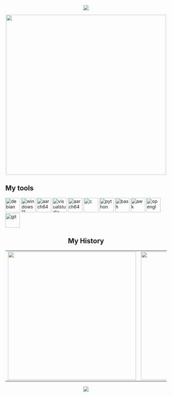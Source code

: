 <p align="center">
   <img src="https://capsule-render.vercel.app/api?type=rounded&height=10&color=ffffff&text=&fontAlign=50&fontAlignY=55&descAlign=50&reversal=false&textBg=false&section=header&fontColor=ffffff&animation=twinkling"/>
</p>
<p align="center">
  <img height="500" src="https://media2.giphy.com/media/v1.Y2lkPTc5MGI3NjExaWppMG0xMzV5M3Rma2plem12dmNyYXZ0MWo3aHNzcXFyNGcwYXBlZyZlcD12MV9pbnRlcm5hbF9naWZfYnlfaWQmY3Q9Zw/HtfFneOxp0fx6nUvYn/giphy.gif"/>
</p>
<h2>My tools</h2>
<p align="left">
<img src="https://cdn.jsdelivr.net/gh/devicons/devicon@latest/icons/debian/debian-original.svg" alt="debian" width="45" height="45"/>
<img src="https://cdn.jsdelivr.net/gh/devicons/devicon@latest/icons/windows11/windows11-original.svg" alt="windows11" width="45" height="45"/>
<img src="https://cdn.jsdelivr.net/gh/devicons/devicon@latest/icons/nano/nano-original.svg" alt="aarch64" width="45" height="45"/>
<img src="https://cdn.jsdelivr.net/gh/devicons/devicon@latest/icons/visualstudio/visualstudio-original.svg" alt="visualstudio" width="45" height="45"/>
<img src="https://cdn.jsdelivr.net/gh/devicons/devicon@latest/icons/aarch64/aarch64-original.svg" alt="aarch64" width="45" height="45"/>
<img src="https://cdn.jsdelivr.net/gh/devicons/devicon@latest/icons/c/c-original.svg" alt="c" width="45" height="45"/>
<img src="https://cdn.jsdelivr.net/gh/devicons/devicon@latest/icons/python/python-original.svg" alt="python" width="45" height="45"/>
<img src="https://cdn.jsdelivr.net/gh/devicons/devicon@latest/icons/bash/bash-original.svg" alt="bash" width="45" height="45"/>
<img src="https://cdn.jsdelivr.net/gh/devicons/devicon@latest/icons/awk/awk-original-wordmark.svg" alt="awk" width="45" height="45"/>
<img src="https://cdn.jsdelivr.net/gh/devicons/devicon@latest/icons/opengl/opengl-original.svg" alt="opengl" width="45" height="45"/>
<img src="https://cdn.jsdelivr.net/gh/devicons/devicon@latest/icons/git/git-original.svg" alt="git" width="45" height="45"/>
</p>
<h2 align="center">My History</h2>

<div align="center">
  <table>
    <tr>
      <td>
        <a href="https://github.com/anuraghazra/github-readme-stats">
          <img src="https://github-readme-stats.vercel.app/api?username=webRemi&show_icons=true&theme=transparent" width="400px"/>
        </a>
      </td>
      <td>
        <img src="https://github-readme-stats.vercel.app/api/top-langs/?username=webRemi&layout=compact&theme=transparent" width="400px"/>
      </td>
    </tr>
  </table>
</div>

<p align="center">
  <img src="https://capsule-render.vercel.app/api?type=rounded&height=10&color=ffffff&text=&fontAlign=50&fontAlignY=55&descAlign=50&reversal=true&textBg=false&section=header&fontColor=ffffff&animation=twinkling"/>
</p>
